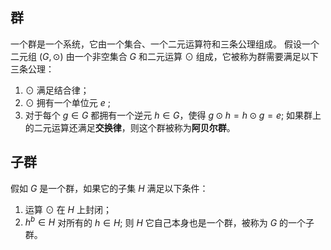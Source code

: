 ## 群
一个群是一个系统，它由一个集合、一个二元运算符和三条公理组成。
假设一个二元组 $(G, \odot)$ 由一个非空集合 $G$ 和二元运算 $\odot$ 组成，它被称为群需要满足以下三条公理：
1.  $\odot$ 满足结合律；
2.  $\odot$ 拥有一个单位元 $e$ ;
3.  对于每个 $g \in G$ 都拥有一个逆元 $h \in G$，使得 $g \odot h = h \odot g = e$;
如果群上的二元运算还满足**交换律**，则这个群被称为**阿贝尔群**。

## 子群
假如 $G$ 是一个群，如果它的子集 $H$ 满足以下条件：
1.  运算 $\odot$ 在 $H$ 上封闭；
2.  $h^b \in H$ 对所有的 $h \in H$;
则 $H$ 它自己本身也是一个群，被称为 $G$ 的一个子群。

